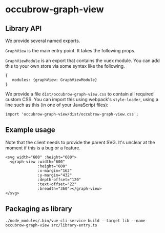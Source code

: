 # occubrow-graph-view

## Library API

We provide several named exports.

`GraphView` is the main entry point.  It takes the following props.

`GraphViewModule` is an export that contains the vuex module.  You can add this
to your own store via some syntax like the following.

    {
       modules: {graphView: GraphViewModule}
    }

We provide a file `dist/occubrow-graph-view.css` to contain all required custom
CSS.  You can import this using webpack's `style-loader`, using a line such as
this (in one of your JavaScript files):

    import 'occubrow-graph-view/dist/occubrow-graph-view.css';

## Example usage

Note that the client needs to provide the parent SVG.  It's unclear at the
moment if this is a bug or a feature.

    <svg width="600" :height="600">
      <graph-view :width="600"
                  :height="600"
                  :x-margin="162"
                  :y-margin="432"
                  :depth-offset="120"
                  :text-offset="22"
                  :breadth="360"></graph-view>
    </svg>


## Packaging as library

    ./node_modules/.bin/vue-cli-service build --target lib --name occubrow-graph-view src/library-entry.ts
